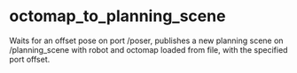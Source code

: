 # octomap_to_planning_scene

Waits for an offset pose on port /poser, publishes a new planning scene on /planning_scene with robot and octomap loaded from file, with the specified port offset.